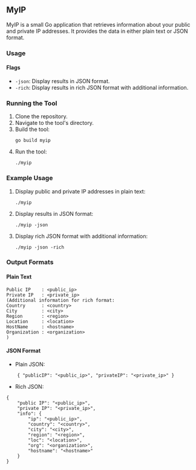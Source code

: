 ## MyIP

MyIP is a small Go application that retrieves information about your public and private IP addresses. It provides the data in either plain text or JSON format.

### Usage

#### Flags

- `-json`: Display results in JSON format.
- `-rich`: Display results in rich JSON format with additional information.

### Running the Tool

1. Clone the repository.
2. Navigate to the tool's directory.
3. Build the tool:
   ```
   go build myip
   ```
4. Run the tool:
   ```
   ./myip
   ```

### Example Usage

1. Display public and private IP addresses in plain text:
   ```
   ./myip
   ```
2. Display results in JSON format:
   ```
   ./myip -json
   ```
3. Display rich JSON format with additional information:
   ```
   ./myip -json -rich
   ```

### Output Formats

#### Plain Text

    Public IP    : <public_ip>
    Private IP   : <private_ip>
    (Additional information for rich format:
    Country      : <country>
    City         : <city>
    Region       : <region>
    Location     : <location>
    HostName     : <hostname>
    Organization : <organization>
    )

#### JSON Format

- Plain JSON:

```
    { "publicIP": "<public_ip>", "privateIP": "<private_ip>" }
```

- Rich JSON:

```
{
    "public IP": "<public_ip>",
    "private IP": "<private_ip>",
    "info": {
        "ip": "<public_ip>",
        "country": "<country>",
        "city": "<city>",
        "region": "<region>",
        "loc": "<location>",
        "org": "<organization>",
        "hostname": "<hostname>"
    }
}

```
